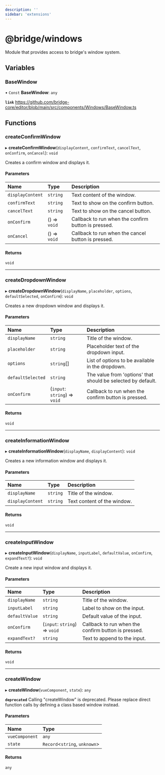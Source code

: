 ```yaml
---
description: ''
sidebar: 'extensions'
---
```


# @bridge/windows

Module that provides access to bridge's window system.

## Variables

### BaseWindow

• `Const` **BaseWindow**: `any`

**`link`** https://github.com/bridge-core/editor/blob/main/src/components/Windows/BaseWindow.ts

## Functions

### createConfirmWindow

▸ **createConfirmWindow**(`displayContent`, `confirmText`, `cancelText`, `onConfirm`, `onCancel`): `void`

Creates a confirm window and displays it.

#### Parameters

| Name | Type | Description |
| :------ | :------ | :------ |
| `displayContent` | `string` | Text content of the window. |
| `confirmText` | `string` | Text to show on the confirm button. |
| `cancelText` | `string` | Text to show on the cancel button. |
| `onConfirm` | () => `void` | Callback to run when the confirm button is pressed. |
| `onCancel` | () => `void` | Callback to run when the cancel button is pressed. |

#### Returns

`void`

___

### createDropdownWindow

▸ **createDropdownWindow**(`displayName`, `placeholder`, `options`, `defaultSelected`, `onConfirm`): `void`

Creates a new dropdown window and displays it.

#### Parameters

| Name | Type | Description |
| :------ | :------ | :------ |
| `displayName` | `string` | Title of the window. |
| `placeholder` | `string` | Placeholder text of the dropdown input. |
| `options` | `string`[] | List of options to be available in the dropdown. |
| `defaultSelected` | `string` | The value from 'options' that should be selected by default. |
| `onConfirm` | (`input`: `string`) => `void` | Callback to run when the confirm button is pressed. |

#### Returns

`void`

___

### createInformationWindow

▸ **createInformationWindow**(`displayName`, `displayContent`): `void`

Creates a new information window and displays it.

#### Parameters

| Name | Type | Description |
| :------ | :------ | :------ |
| `displayName` | `string` | Title of the window. |
| `displayContent` | `string` | Text content of the window. |

#### Returns

`void`

___

### createInputWindow

▸ **createInputWindow**(`displayName`, `inputLabel`, `defaultValue`, `onConfirm`, `expandText?`): `void`

Create a new input window and displays it.

#### Parameters

| Name | Type | Description |
| :------ | :------ | :------ |
| `displayName` | `string` | Title of the window. |
| `inputLabel` | `string` | Label to show on the input. |
| `defaultValue` | `string` | Default value of the input. |
| `onConfirm` | (`input`: `string`) => `void` | Callback to run when the confirm button is pressed. |
| `expandText?` | `string` | Text to append to the input. |

#### Returns

`void`

___

### createWindow

▸ **createWindow**(`vueComponent`, `state`): `any`

**`deprecated`** Calling "createWindow" is deprecated. Please replace direct function calls by defining a class based window instead.

#### Parameters

| Name | Type |
| :------ | :------ |
| `vueComponent` | `any` |
| `state` | `Record`<`string`, `unknown`\> |

#### Returns

`any`
